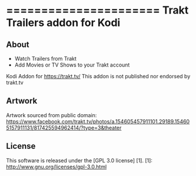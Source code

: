 ======================
Trakt Trailers addon for Kodi
======================

About
-----
- Watch Trailers from Trakt
- Add Movies or TV Shows to your Trakt account

Kodi Addon for https://trakt.tv/
This addon is not published nor endorsed by trakt.tv


Artwork
---------------------
Artwork sourced from public domain:
https://www.facebook.com/trakt.tv/photos/a.154605457911101.29189.154605157911131/817425594962414/?type=3&theater


License
-------
This software is released under the [GPL 3.0 license] [1].
[1]: http://www.gnu.org/licenses/gpl-3.0.html